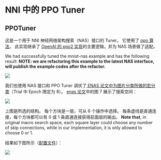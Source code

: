 NNI 中的 PPO Tuner
===

## PPOTuner

这是一个用于 NNI 神经网络架构搜索（NAS）接口的 Tuner。 它使用了 [ppo 算法](https://arxiv.org/abs/1707.06347)。 此实现继承了 [OpenAI 的 ppo2 实现](https://github.com/openai/baselines/tree/master/baselines/ppo2)的主要逻辑，并为 NAS 场景做了适配。

We had successfully tuned the mnist-nas example and has the following result: **NOTE: we are refactoring this example to the latest NAS interface, will publish the example codes after the refactor.**

![](../../img/ppo_mnist.png)

我们也使用 NAS 接口和 PPO Tuner 调优了[ ENAS 论文中为图片分类所做的宏分类](https://github.com/microsoft/nni/tree/master/examples/trials/nas_cifar10)（Trial 中 Epoch 限定为 8）。 [enas 论文](https://arxiv.org/pdf/1802.03268.pdf)中的图 7 展示了搜索空间：

![](../../img/enas_search_space.png)

上图是所选的结构。 每个方块是一层，可从 6 个操作中选择。 每条虚线是直通连接，每个方块都可以有 0 或 1 条直通连接获得前面层的输出。 __Note that__, in original macro search space, each square layer could choose any number of skip connections, while in our implementation, it is only allowed to choose 0 or 1.

结果如下图所示（[配置文件](https://github.com/microsoft/nni/blob/master/examples/trials/nas_cifar10/config_ppo.yml)）：

![](../../img/ppo_cifar10.png)

